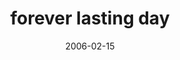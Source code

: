 ---
layout: base.njk
title : 'forever lasting day' 
view_title : 'forever lasting day' 
year : '2006' 
date : '2006-02-15' 
img_file : '/drawing/foreverlastingday.png' 
html_file : 'foreverlastingday' 
next_html : 'iamgivingup.html' 
year_order : '71' 
permalink : "title/{{html_file}}.html"
---